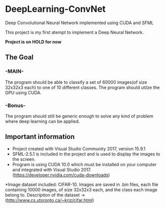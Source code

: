 # DeepLearning-ConvNet
Deep Convolutional Neural Network implemented using CUDA and SFML

This project is my first atempt to implement a Deep Neural Network.

**Project is on HOLD for now**

## The Goal

### -MAIN-
The program should be able to classify a set of 60000 images(of size 32x32x3 each) to one of 10 different classes.
The program should utilze the GPU using CUDA.

### -Bonus-
The program should still be generic enough to solve any kind of problem where deep learning can be applied.

## Important information

* Project created with Visual Studio Community 2017, version 15.9.1
* SFML-2.5.1 is included in the project and is used to display the images to the screen.
* Program is using CUDA 10.0 which must be installed on your computer and integrated with Visual Studio 2017. (https://developer.nvidia.com/cuda-downloads)

*Image dataset included: CIFAR-10. Images are saved in .bin files, each file containing 10000 images, of size 32x32x3 each, and the class each image belong to. Description of the dataset ->(http://www.cs.utoronto.ca/~kriz/cifar.html)

